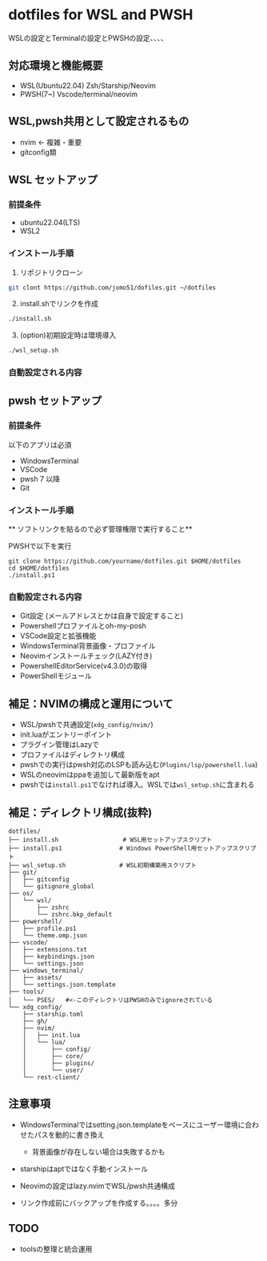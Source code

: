 # dotfiles for WSL and PWSH

WSLの設定とTerminalの設定とPWSHの設定、、、、

## 対応環境と機能概要

- WSL(Ubuntu22.04) Zsh/Starship/Neovim
- PWSH(7~) Vscode/terminal/neovim

## WSL,pwsh共用として設定されるもの

- nvim  <- 複雑・重要
- gitconfig類

## WSL セットアップ

### 前提条件

- ubuntu22.04(LTS)
- WSL2

### インストール手順

1. リポジトリクローン

```bash
git clont https://github.com/jomo51/dofiles.git ~/dotfiles
```

2. install.shでリンクを作成

```bash
./install.sh
```

3. (option)初期設定時は環境導入

```bash
./wsl_setup.sh
```

### 自動設定される内容



## pwsh セットアップ

### 前提条件

以下のアプリは必須

- WindowsTerminal
- VSCode
- pwsh 7 以降
- Git

### インストール手順

** ソフトリンクを貼るので必ず管理権限で実行すること**

PWSHで以下を実行

```pwsh
git clone https://github.com/yourname/dotfiles.git $HOME/dotfiles
cd $HOME/dotfiles
./install.ps1
```

### 自動設定される内容

- Git設定 (メールアドレスとかは自身で設定すること)
- Powershellプロファイルとoh-my-posh
- VSCode設定と拡張機能
- WindowsTerminal背景画像・プロファイル
- Neovimインストールチェック(LAZY付き)
- PowershellEditorService(v4.3.0)の取得
- PowerShellモジュール

## 補足：NVIMの構成と運用について

- WSL/pwshで共通設定(`xdg_config/nvim/`)
- init.luaがエントリーポイント
- プラグイン管理はLazyで
- プロファイルはディレクトリ構成
- pwshでの実行はpwsh対応のLSPも読み込む(`Plugins/lsp/powershell.lua`)
- WSLのneovimはppaを追加して最新版をapt
- pwshでは`install.ps1`でなければ導入。WSLでは`wsl_setup.sh`に含まれる

## 補足：ディレクトリ構成(抜粋)

```text
dotfiles/
├── install.sh                  # WSL用セットアップスクリプト
├── install.ps1                # Windows PowerShell用セットアップスクリプト
├── wsl_setup.sh               # WSL初期構築用スクリプト
├── git/
│   ├── gitconfig
│   └── gitignore_global
├── os/
│   └── wsl/
│       ├── zshrc
│       └── zshrc.bkp_default
├── powershell/
│   ├── profile.ps1
│   └── theme.omp.json
├── vscode/
│   ├── extensions.txt
│   ├── keybindings.json
│   └── settings.json
├── windows_terminal/
│   ├── assets/
│   └── settings.json.template
├── tools/
│   └── PSES/   #<-このディレクトリはPWSHのみでignoreされている
└── xdg_config/
    ├── starship.toml
    ├── gh/
    ├── nvim/
    │   ├── init.lua
    │   └── lua/
    │       ├── config/
    │       ├── core/
    │       ├── plugins/
    │       └── user/
    └── rest-client/
```

## 注意事項

- WindowsTerminalではsetting.json.templateをベースにユーザー環境に合わせたパスを動的に書き換え
    - 背景画像が存在しない場合は失敗するかも

- starshipはaptではなく手動インストール

- Neovimの設定はlazy.nvimでWSL/pwsh共通構成

- リンク作成前にバックアップを作成する。。。。多分

## TODO

- toolsの整理と統合運用

